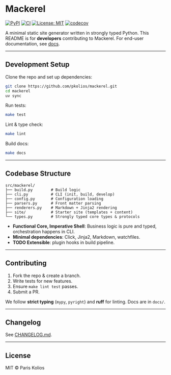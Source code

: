 # Mackerel

[![PyPI](https://img.shields.io/pypi/v/mackerel.svg)](https://pypi.org/project/mackerel/)
[![CI](https://github.com/pkolios/mackerel/actions/workflows/ci.yml/badge.svg)](https://github.com/pkolios/mackerel/actions/workflows/ci.yml)
[![License: MIT](https://img.shields.io/badge/license-MIT-blue.svg)](LICENSE)
[![codecov](https://codecov.io/gh/pkolios/mackerel/branch/main/graph/badge.svg)](https://codecov.io/gh/pkolios/mackerel)

A minimal static site generator written in strongly typed Python.
This README is for **developers** contributing to Mackerel. For end-user documentation, see [docs](https://mackerel.sh).

---

## Development Setup

Clone the repo and set up dependencies:

```bash
git clone https://github.com/pkolios/mackerel.git
cd mackerel
uv sync
````

Run tests:

```bash
make test
```

Lint & type check:

```bash
make lint
```

Build docs:

```bash
make docs
```

---

## Codebase Structure

```
src/mackerel/
├── build.py        # Build logic
├── cli.py          # CLI (init, build, develop)
├── config.py       # Configuration loading
├── parsers.py      # Front matter parsing
├── renderers.py    # Markdown + Jinja2 rendering
├── site/           # Starter site (templates + content)
└── types.py        # Strongly typed core types & protocols
```

* **Functional Core, Imperative Shell**: Business logic is pure and typed, orchestration happens in CLI.
* **Minimal dependencies**: Click, Jinja2, Markdown, watchfiles.
* **TODO Extensible**: plugin hooks in build pipeline.

---

## Contributing

1. Fork the repo & create a branch.
2. Write tests for new features.
3. Ensure `make lint test` passes.
4. Submit a PR.

We follow **strict typing** (`mypy`, `pyright`) and **ruff** for linting.
Docs are in `docs/`.

---

## Changelog

See [CHANGELOG.md](./CHANGELOG.md).

---

## License

MIT © Paris Kolios
